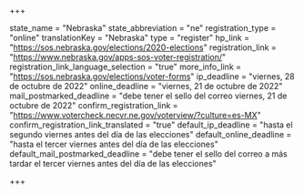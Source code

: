 +++

state_name = "Nebraska"
state_abbreviation = "ne"
registration_type = "online"
translationKey = "Nebraska"
type = "register"
hp_link = "https://sos.nebraska.gov/elections/2020-elections"
registration_link = "https://www.nebraska.gov/apps-sos-voter-registration/"
registration_link_language_selection = "true"
more_info_link = "https://sos.nebraska.gov/elections/voter-forms"
ip_deadline = "viernes, 28 de octubre de 2022"
online_deadline = "viernes, 21 de octubre de 2022"
mail_postmarked_deadline = "debe tener el sello del correo viernes, 21 de octubre de 2022"
confirm_registration_link = "https://www.votercheck.necvr.ne.gov/voterview/?culture=es-MX"
confirm_registration_link_translated = "true"
default_ip_deadline = "hasta el segundo viernes antes del día de las elecciones"
default_online_deadline = "hasta el tercer viernes antes del día de las elecciones"
default_mail_postmarked_deadline = "debe tener el sello del correo a más tardar el tercer viernes antes del día de las elecciones"

+++